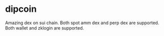 # dipcoin
Amazing dex on sui chain. Both spot amm dex and perp dex are supported. Both wallet and zklogin are supported.
